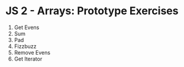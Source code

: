 # JS 2 - Arrays: Prototype Exercises

1. Get Evens
2. Sum
3. Pad
4. Fizzbuzz
5. Remove Evens
6. Get Iterator
